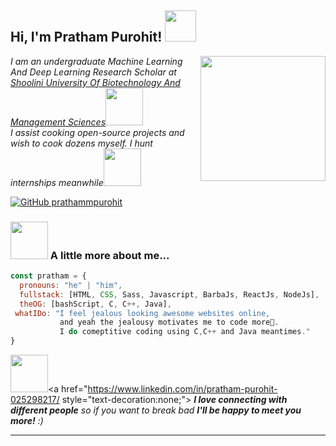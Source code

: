 <h2> Hi, I'm Pratham Purohit! <img src="https://media.giphy.com/media/My7W2lT1A4iXFhGxie/giphy.gif" width="50"></h2>
<img align='right' src="https://media.giphy.com/media/3ohzdPRIXsiTOytOPC/giphy.gif" width="200">
<p><em>I am an undergraduate Machine Learning And Deep Learning Research Scholar at <a href="https://shooliniuniversity.com/">Shoolini University Of Biotechnology And Management Sciences</a><img src="https://media.giphy.com/media/L2b7L9LtoegkhIuPV9/giphy.gif" width="60"></br>I assist cooking open-source projects and wish to cook dozens myself. I hunt internships meanwhile<img src="https://media.giphy.com/media/Un1LLxF5NodZ4rl73S/giphy.gif" width="60"> 
</em></p>

[![GitHub prathammpurohit](https://img.shields.io/github/followers/prathammpurohit?label=follow&style=social)](https://github.com/prathammpurohit)


### <img src="https://media.giphy.com/media/Axp7lxJklworDmoQB9/giphy.gif" width="60"> A little more about me...  

```javascript
const pratham = {
  pronouns: "he" | "him",
  fullstack: [HTML, CSS, Sass, Javascript, BarbaJs, ReactJs, NodeJs],
  theOG: [bashScript, C, C++, Java],
 whatIDo: "I feel jealous looking awesome websites online,
           and yeah the jealousy motivates me to code more🤧.
           I do comeptitive coding using C,C++ and Java meantimes."
}
```

<img src="https://media.giphy.com/media/gHipqcL43RJDAtsXz0/giphy.gif" width="60"><a href="https://www.linkedin.com/in/pratham-purohit-025298217/ style="text-decoration:none;"> <em><b>I love connecting with different people</b> so if you want to break bad <b> I'll be happy to meet you more!</b> :)</em></a>

---
